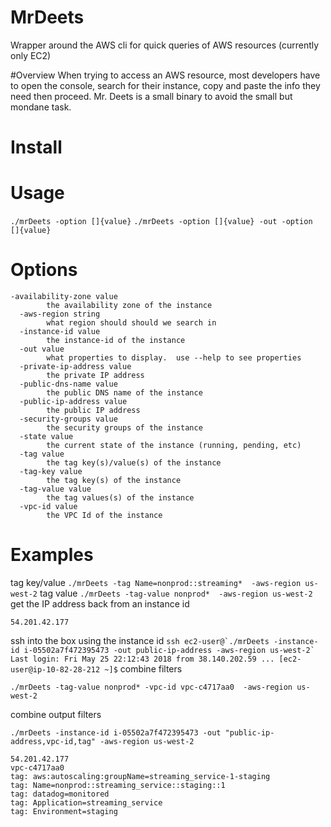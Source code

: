 # MrDeets
Wrapper around the AWS cli for quick queries of AWS resources (currently only EC2) 

#Overview
When trying to access an AWS resource, most developers have to open the console, search for their instance, copy and paste the info they need then proceed.  Mr. Deets is a small binary to avoid the small but mondane task.  

# Install


# Usage 
` ./mrDeets -option []{value} ` 
` ./mrDeets -option []{value} -out -option []{value} ` 

# Options
```shell
-availability-zone value
    	the availability zone of the instance
  -aws-region string
    	what region should should we search in
  -instance-id value
    	the instance-id of the instance
  -out value
    	what properties to display.  use --help to see properties
  -private-ip-address value
    	the private IP address
  -public-dns-name value
    	the public DNS name of the instance
  -public-ip-address value
    	the public IP address
  -security-groups value
    	the security groups of the instance
  -state value
    	the current state of the instance (running, pending, etc)
  -tag value
    	the tag key(s)/value(s) of the instance
  -tag-key value
    	the tag key(s) of the instance
  -tag-value value
    	the tag values(s) of the instance
  -vpc-id value
    	the VPC Id of the instance
```

# Examples 
tag key/value
```./mrDeets -tag Name=nonprod::streaming*  -aws-region us-west-2```
tag value
```./mrDeets -tag-value nonprod*  -aws-region us-west-2```
get the IP address back from an instance id 
``` ./mrDeets -instance-id i-05502a7f472395473 -out public-ip-address -aws-region us-west-2
54.201.42.177
```
ssh into the box using the instance id
```ssh ec2-user@`./mrDeets -instance-id i-05502a7f472395473 -out public-ip-address -aws-region us-west-2`
Last login: Fri May 25 22:12:43 2018 from 38.140.202.59
...
[ec2-user@ip-10-82-28-212 ~]$```
combine filters 
```
./mrDeets -tag-value nonprod* -vpc-id vpc-c4717aa0  -aws-region us-west-2
``` 
combine output filters 
``` 
./mrDeets -instance-id i-05502a7f472395473 -out "public-ip-address,vpc-id,tag" -aws-region us-west-2

54.201.42.177
vpc-c4717aa0
tag: aws:autoscaling:groupName=streaming_service-1-staging
tag: Name=nonprod::streaming_service::staging::1
tag: datadog=monitored
tag: Application=streaming_service
tag: Environment=staging
```
